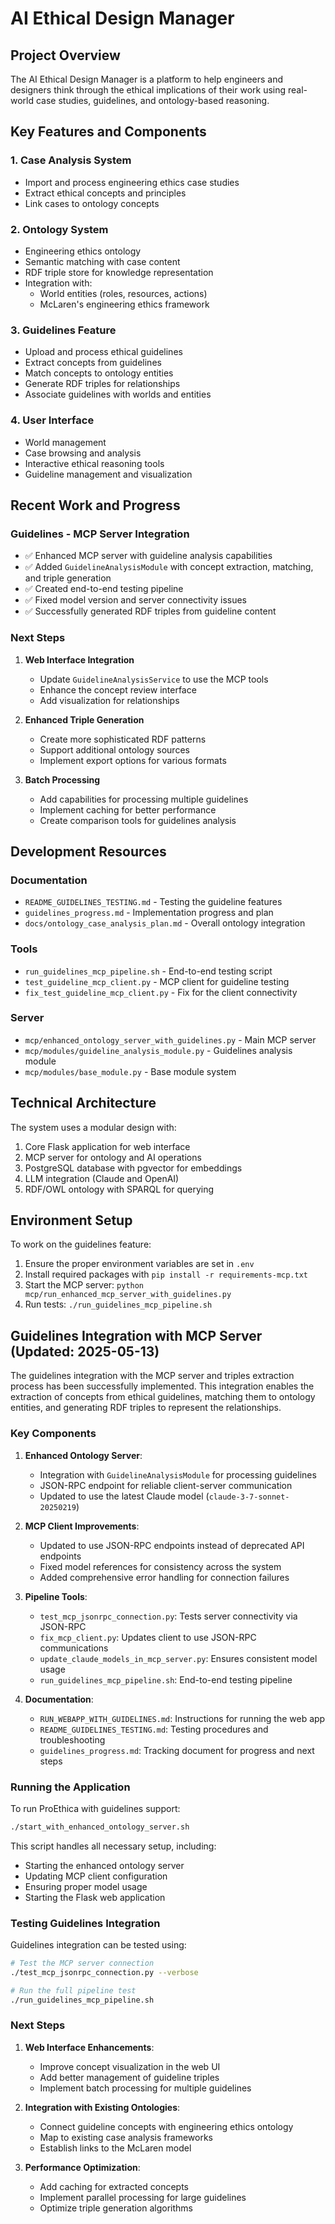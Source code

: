 # AI Ethical Design Manager

## Project Overview

The AI Ethical Design Manager is a platform to help engineers and designers think through the ethical implications of their work using real-world case studies, guidelines, and ontology-based reasoning.

## Key Features and Components

### 1. Case Analysis System
- Import and process engineering ethics case studies
- Extract ethical concepts and principles
- Link cases to ontology concepts

### 2. Ontology System
- Engineering ethics ontology
- Semantic matching with case content
- RDF triple store for knowledge representation
- Integration with:
  - World entities (roles, resources, actions)
  - McLaren's engineering ethics framework

### 3. Guidelines Feature
- Upload and process ethical guidelines
- Extract concepts from guidelines
- Match concepts to ontology entities
- Generate RDF triples for relationships
- Associate guidelines with worlds and entities

### 4. User Interface
- World management
- Case browsing and analysis
- Interactive ethical reasoning tools
- Guideline management and visualization

## Recent Work and Progress

### Guidelines - MCP Server Integration
- ✅ Enhanced MCP server with guideline analysis capabilities
- ✅ Added `GuidelineAnalysisModule` with concept extraction, matching, and triple generation
- ✅ Created end-to-end testing pipeline
- ✅ Fixed model version and server connectivity issues
- ✅ Successfully generated RDF triples from guideline content

### Next Steps
1. **Web Interface Integration**
   - Update `GuidelineAnalysisService` to use the MCP tools
   - Enhance the concept review interface
   - Add visualization for relationships

2. **Enhanced Triple Generation**
   - Create more sophisticated RDF patterns
   - Support additional ontology sources
   - Implement export options for various formats

3. **Batch Processing**
   - Add capabilities for processing multiple guidelines
   - Implement caching for better performance
   - Create comparison tools for guidelines analysis

## Development Resources

### Documentation
- `README_GUIDELINES_TESTING.md` - Testing the guideline features
- `guidelines_progress.md` - Implementation progress and plan
- `docs/ontology_case_analysis_plan.md` - Overall ontology integration

### Tools
- `run_guidelines_mcp_pipeline.sh` - End-to-end testing script
- `test_guideline_mcp_client.py` - MCP client for guideline testing
- `fix_test_guideline_mcp_client.py` - Fix for the client connectivity

### Server
- `mcp/enhanced_ontology_server_with_guidelines.py` - Main MCP server
- `mcp/modules/guideline_analysis_module.py` - Guidelines analysis module
- `mcp/modules/base_module.py` - Base module system

## Technical Architecture

The system uses a modular design with:
1. Core Flask application for web interface
2. MCP server for ontology and AI operations
3. PostgreSQL database with pgvector for embeddings
4. LLM integration (Claude and OpenAI)
5. RDF/OWL ontology with SPARQL for querying

## Environment Setup

To work on the guidelines feature:
1. Ensure the proper environment variables are set in `.env`
2. Install required packages with `pip install -r requirements-mcp.txt`
3. Start the MCP server: `python mcp/run_enhanced_mcp_server_with_guidelines.py`
4. Run tests: `./run_guidelines_mcp_pipeline.sh`

## Guidelines Integration with MCP Server (Updated: 2025-05-13)

The guidelines integration with the MCP server and triples extraction process has been successfully implemented. This integration enables the extraction of concepts from ethical guidelines, matching them to ontology entities, and generating RDF triples to represent the relationships.

### Key Components

1. **Enhanced Ontology Server**:
   - Integration with `GuidelineAnalysisModule` for processing guidelines
   - JSON-RPC endpoint for reliable client-server communication
   - Updated to use the latest Claude model (`claude-3-7-sonnet-20250219`)

2. **MCP Client Improvements**:
   - Updated to use JSON-RPC endpoints instead of deprecated API endpoints
   - Fixed model references for consistency across the system
   - Added comprehensive error handling for connection failures

3. **Pipeline Tools**:
   - `test_mcp_jsonrpc_connection.py`: Tests server connectivity via JSON-RPC
   - `fix_mcp_client.py`: Updates client to use JSON-RPC communications
   - `update_claude_models_in_mcp_server.py`: Ensures consistent model usage
   - `run_guidelines_mcp_pipeline.sh`: End-to-end testing pipeline

4. **Documentation**:
   - `RUN_WEBAPP_WITH_GUIDELINES.md`: Instructions for running the web app
   - `README_GUIDELINES_TESTING.md`: Testing procedures and troubleshooting
   - `guidelines_progress.md`: Tracking document for progress and next steps

### Running the Application

To run ProEthica with guidelines support:

```bash
./start_with_enhanced_ontology_server.sh
```

This script handles all necessary setup, including:
- Starting the enhanced ontology server
- Updating MCP client configuration
- Ensuring proper model usage
- Starting the Flask web application

### Testing Guidelines Integration

Guidelines integration can be tested using:

```bash
# Test the MCP server connection
./test_mcp_jsonrpc_connection.py --verbose

# Run the full pipeline test
./run_guidelines_mcp_pipeline.sh
```

### Next Steps

1. **Web Interface Enhancements**:
   - Improve concept visualization in the web UI
   - Add better management of guideline triples
   - Implement batch processing for multiple guidelines

2. **Integration with Existing Ontologies**:
   - Connect guideline concepts with engineering ethics ontology
   - Map to existing case analysis frameworks
   - Establish links to the McLaren model

3. **Performance Optimization**:
   - Add caching for extracted concepts
   - Implement parallel processing for large guidelines
   - Optimize triple generation algorithms
